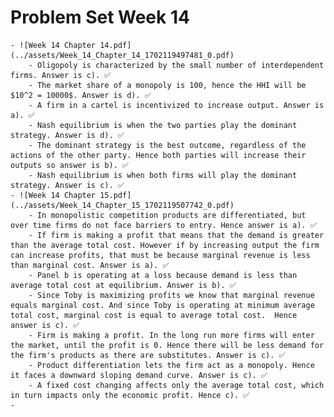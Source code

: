 # Problem Set Week 14
	- ![Week 14 Chapter 14.pdf](../assets/Week_14_Chapter_14_1702119497481_0.pdf)
		- Oligopoly is characterized by the small number of interdependent firms. Answer is c). ✅
		- The market share of a monopoly is 100, hence the HHI will be $10^2 = 10000$. Answer is d). ✅
		- A firm in a cartel is incentivized to increase output. Answer is a). ✅
		- Nash equilibrium is when the two parties play the dominant strategy. Answer is d). ✅
		- The dominant strategy is the best outcome, regardless of the actions of the other party. Hence both parties will increase their outputs so answer is b). ✅
		- Nash equilibrium is when both firms will play the dominant strategy. Answer is c). ✅
	- ![Week 14 Chapter 15.pdf](../assets/Week_14_Chapter_15_1702119507742_0.pdf)
		- In monopolistic competition products are differentiated, but over time firms do not face barriers to entry. Hence answer is a). ✅
		- If firm is making a profit that means that the demand is greater than the average total cost. However if by increasing output the firm can increase profits, that must be because marginal revenue is less than marginal cost. Answer is a). ✅
		- Panel b is operating at a loss because demand is less than average total cost at equilibrium. Answer is b). ✅
		- Since Toby is maximizing profits we know that marginal revenue equals marginal cost. And since Toby is operating at minimum average total cost, marginal cost is equal to average total cost.  Hence answer is c). ✅
		- Firm is making a profit. In the long run more firms will enter the market, until the profit is 0. Hence there will be less demand for the firm's products as there are substitutes. Answer is c). ✅
		- Product differentiation lets the firm act as a monopoly. Hence it faces a downward sloping demand curve. Answer is c). ✅
		- A fixed cost changing affects only the average total cost, which in turn impacts only the economic profit. Hence c). ✅
	-